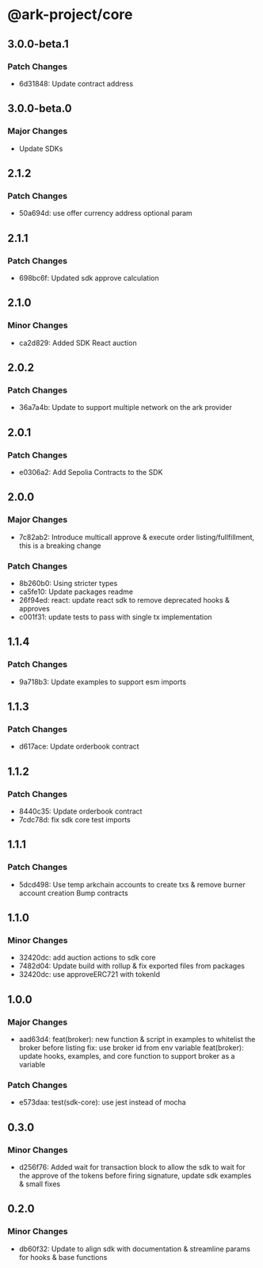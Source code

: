 # @ark-project/core

## 3.0.0-beta.1

### Patch Changes

- 6d31848: Update contract address

## 3.0.0-beta.0

### Major Changes

- Update SDKs

## 2.1.2

### Patch Changes

- 50a694d: use offer currency address optional param

## 2.1.1

### Patch Changes

- 698bc6f: Updated sdk approve calculation

## 2.1.0

### Minor Changes

- ca2d829: Added SDK React auction

## 2.0.2

### Patch Changes

- 36a7a4b: Update to support multiple network on the ark provider

## 2.0.1

### Patch Changes

- e0306a2: Add Sepolia Contracts to the SDK

## 2.0.0

### Major Changes

- 7c82ab2: Introduce multicall approve & execute order listing/fullfillment, this is a breaking change

### Patch Changes

- 8b260b0: Using stricter types
- ca5fe10: Update packages readme
- 26f94ed: react: update react sdk to remove deprecated hooks & approves
- c001f31: update tests to pass with single tx implementation

## 1.1.4

### Patch Changes

- 9a718b3: Update examples to support esm imports

## 1.1.3

### Patch Changes

- d617ace: Update orderbook contract

## 1.1.2

### Patch Changes

- 8440c35: Update orderbook contract
- 7cdc78d: fix sdk core test imports

## 1.1.1

### Patch Changes

- 5dcd498: Use temp arkchain accounts to create txs & remove burner account creation
  Bump contracts

## 1.1.0

### Minor Changes

- 32420dc: add auction actions to sdk core
- 7482d04: Update build with rollup & fix exported files from packages
- 32420dc: use approveERC721 with tokenId

## 1.0.0

### Major Changes

- aad63d4: feat(broker): new function & script in examples to whitelist the broker before listing
  fix: use broker id from env variable
  feat(broker): update hooks, examples, and core function to support broker as a variable

### Patch Changes

- e573daa: test(sdk-core): use jest instead of mocha

## 0.3.0

### Minor Changes

- d256f76: Added wait for transaction block to allow the sdk to wait for the approve of the tokens before firing signature, update sdk examples & small fixes

## 0.2.0

### Minor Changes

- db60f32: Update to align sdk with documentation & streamline params for hooks & base functions
